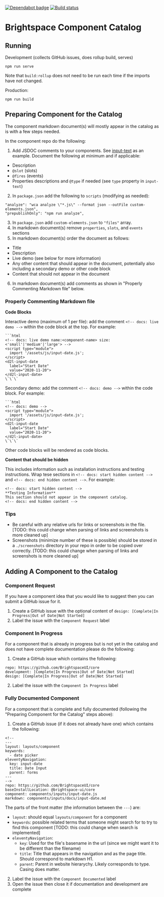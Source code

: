 [![Dependabot badge](https://flat.badgen.net/dependabot/BrightspaceUI/documentation?icon=dependabot)](https://app.dependabot.com/)
[![Build status](https://travis-ci.com/BrightspaceUI/documentation.svg?branch=master)](https://travis-ci.com/BrightspaceUI/documentation)

# Brightspace Component Catalog

## Running

Development (collects GitHub issues, does rollup build, serves)
```
npm run serve
```

Note that `build:rollup` does not need to be run each time if the imports have not changed.

Production:
```
npm run build
```

## Preparing Component for the Catalog

The component markdown document(s) will mostly appear in the catalog as is with a few steps needed.

In the component repo do the following:
1. Add JSDOC comments to your components. See [input-text](https://github.com/BrightspaceUI/core/blob/master/components/inputs/input-text.js) as an example. Document the following at minimum and if applicable:
- Description
- `@slot` (slots)
- `@fires` (events)
- Properties descriptions and `@type` if needed (see `type` property in `input-text`)
2. In `package.json` add the following to `scripts` (modifying as needed):
```
"analyze": "wca analyze \"*.js\" --format json --outFile custom-elements.json",
"prepublishOnly": "npm run analyze",
```
3. In `package.json` add `custom-elements.json` to `"files"` array.
4. In markdown document(s) remove `properties`, `slots`, and `events` sections
5. In markdown document(s) order the document as follows:
- Title
- Description
- Live demo (see below for more information)
- Any other content that should appear in the document, potentially also including a secondary demo or other code block
- Content that should not appear in the document
6. In markdown document(s) add comments as shown in "Properly Commenting Markdown file" below.

### Properly Commenting Markdown file

**Code Blocks**

Interactive demo (maximum of 1 per file): add the comment `<!-- docs: live demo -->` within the code block at the top. For example:
```
```html
<!-- docs: live demo name:<component-name> size:<'small'|'medium'|'large'> -->
<script type="module">
  import '/assets/js/input-date.js';
</script>
<d2l-input-date
  label="Start Date"
  value="2020-11-20">
</d2l-input-date>
\`\`\`
```

Secondary demo: add the comment `<!-- docs: demo -->` within the code block. For example:
```
```html
<!-- docs: demo -->
<script type="module">
  import '/assets/js/input-date.js';
</script>
<d2l-input-date
  label="Start Date"
  value="2020-11-20">
</d2l-input-date>
\`\`\`
```

Other code blocks will be rendered as code blocks.

**Content that should be hidden**

This includes information such as installation instructions and testing instructions. Wrap tese sections in `<!-- docs: start hidden content -->` and `<!-- docs: end hidden content -->`. For example:

```
<!-- docs: start hidden content -->
**Testing Information**
This section should not appear in the component catalog.
<!-- docs: end hidden content -->
```

### Tips

- Be careful with any relative urls for links or screenshots in the file. [TODO: this could change when parsing of links and screenshots is more cleaned up]
- Screenshots (minimize number of these is possible) should be stored in a `./screenshots` directory in your repo in order to be copied over correctly. [TODO: this could change when parsing of links and screenshots is more cleaned up]

## Adding A Component to the Catalog

### Component Request

If you have a component idea that you would like to suggest then you can submit a GitHub issue for it.

1. Create a GitHub issue with the optional content of `design: [Complete|In Progress|Out of Date|Not Started]`
2. Label the issue with the `Component Request` label

### Component In Progress

For a component that is already in progress but is not yet in the catalog and does not have complete documentation please do the following:

1. Create a GitHub issue which contains the following:
```
repo: https://github.com/BrightspaceUI/core
development: [Complete|In Progress|Out of Date|Not Started]
design: [Complete|In Progress|Out of Date|Not Started]
```
2. Label the issue with the `Component In Progress` label

### Fully Documented Component

For a component that is complete and fully documented (following the "Preparing Component for the Catalog" steps above):

1. Create a GitHub issue (if it does not already have one) which contains the following:
```
<!--
---
layout: layouts/component
keywords:
  - date picker
eleventyNavigation:
  key: input-date
  title: Date Input
  parent: forms
---
-->
repo: https://github.com/BrightspaceUI/core
baseInstallLocation: @brightspace-ui/core
component: components/inputs/input-date.js
markdown: components/inputs/docs/input-date.md
```
The parts of the front matter (the information between the `---`) are:
- `layout`: should equal `layouts/component` for a component
- `keywords`: possible related terms that someone might search for to try to find this component [TODO: this could change when search is implemented]
- `eleventyNavigation`:
	- `key`: Used for the file's basename in the url (since we might want it to be different than the filename)
	- `title`: Title that appears in the navigation and as the page title. Should correspond to markdown H1.
	- `parent`: Parent in website hierarychy. Likely corresponds to type. Casing does matter.
2. Label the issue with the `Component Documented` label
3. Open the issue then close it if documentation and development are complete
